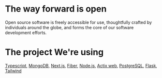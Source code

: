 # The way forward is open
Open source software is freely accessible for use, thoughtfully crafted by individuals around the globe, and forms the core of our software development efforts.

# The project We're using

[Typescript](https://www.typescriptlang.org/), [MongoDB](https://www.mongodb.com/), [Next.js](https://nextjs.org/), [Fiber](https://gofiber.io/), [Node.js](https://nodejs.org/en), [Actix web](https://actix.rs/), [PostgreSQL](https://www.postgresql.org/), [Flask](https://flask.palletsprojects.com/en/3.0.x/), [Tailwind](https://tailwindcss.com/)

